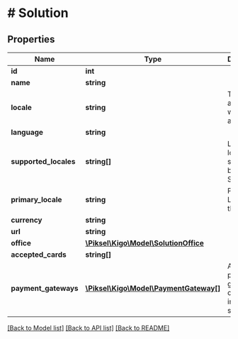 # # Solution

## Properties

Name | Type | Description | Notes
------------ | ------------- | ------------- | -------------
**id** | **int** |  | [optional] 
**name** | **string** |  | [optional] 
**locale** | **string** | The locale associated with this apikey | [optional] 
**language** | **string** |  | [optional] 
**supported_locales** | **string[]** | List of locales supported by the Solution | [optional] 
**primary_locale** | **string** | Primary Locale of the Solution | [optional] 
**currency** | **string** |  | [optional] 
**url** | **string** |  | [optional] 
**office** | [**\Piksel\Kigo\Model\SolutionOffice**](SolutionOffice.md) |  | [optional] 
**accepted_cards** | **string[]** |  | [optional] 
**payment_gateways** | [**\Piksel\Kigo\Model\PaymentGateway[]**](PaymentGateway.md) | Active payment gateways configured in the solution | [optional] 

[[Back to Model list]](../../README.md#documentation-for-models) [[Back to API list]](../../README.md#documentation-for-api-endpoints) [[Back to README]](../../README.md)


